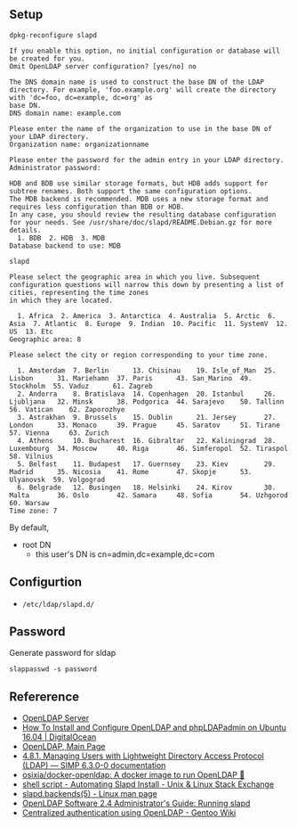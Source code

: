 
## Setup

```
dpkg-reconfigure slapd

If you enable this option, no initial configuration or database will be created for you.
Omit OpenLDAP server configuration? [yes/no] no

The DNS domain name is used to construct the base DN of the LDAP directory. For example, 'foo.example.org' will create the directory with 'dc=foo, dc=example, dc=org' as
base DN.
DNS domain name: example.com

Please enter the name of the organization to use in the base DN of your LDAP directory.
Organization name: organizationname

Please enter the password for the admin entry in your LDAP directory.
Administrator password:

HDB and BDB use similar storage formats, but HDB adds support for subtree renames. Both support the same configuration options.
The MDB backend is recommended. MDB uses a new storage format and requires less configuration than BDB or HDB.
In any case, you should review the resulting database configuration for your needs. See /usr/share/doc/slapd/README.Debian.gz for more details.
  1. BDB  2. HDB  3. MDB
Database backend to use: MDB
```

```
slapd
```

```
Please select the geographic area in which you live. Subsequent configuration questions will narrow this down by presenting a list of cities, representing the time zones
in which they are located.

  1. Africa  2. America  3. Antarctica  4. Australia  5. Arctic  6. Asia  7. Atlantic  8. Europe  9. Indian  10. Pacific  11. SystemV  12. US  13. Etc
Geographic area: 8

Please select the city or region corresponding to your time zone.

  1. Amsterdam  7. Berlin      13. Chisinau    19. Isle_of_Man  25. Lisbon      31. Mariehamn  37. Paris      43. San_Marino  49. Stockholm  55. Vaduz      61. Zagreb
  2. Andorra    8. Bratislava  14. Copenhagen  20. Istanbul     26. Ljubljana   32. Minsk      38. Podgorica  44. Sarajevo    50. Tallinn    56. Vatican    62. Zaporozhye
  3. Astrakhan  9. Brussels    15. Dublin      21. Jersey       27. London      33. Monaco     39. Prague     45. Saratov     51. Tirane     57. Vienna     63. Zurich
  4. Athens     10. Bucharest  16. Gibraltar   22. Kaliningrad  28. Luxembourg  34. Moscow     40. Riga       46. Simferopol  52. Tiraspol   58. Vilnius
  5. Belfast    11. Budapest   17. Guernsey    23. Kiev         29. Madrid      35. Nicosia    41. Rome       47. Skopje      53. Ulyanovsk  59. Volgograd
  6. Belgrade   12. Busingen   18. Helsinki    24. Kirov        30. Malta       36. Oslo       42. Samara     48. Sofia       54. Uzhgorod   60. Warsaw
Time zone: 7
```

By default,

- root DN
    - this user's DN is cn=admin,dc=example,dc=com


## Configurtion
* `/etc/ldap/slapd.d/`

## Password
Generate password for sldap

```
slappasswd -s password
```


## Refererence
- [OpenLDAP Server](https://help.ubuntu.com/lts/serverguide/openldap-server.html.en)
- [How To Install and Configure OpenLDAP and phpLDAPadmin on Ubuntu 16\.04 \| DigitalOcean](https://www.digitalocean.com/community/tutorials/how-to-install-and-configure-openldap-and-phpldapadmin-on-ubuntu-16-04)
- [OpenLDAP, Main Page](https://www.openldap.org/)
- [4\.8\.1\. Managing Users with Lightweight Directory Access Protocol \(LDAP\) — SIMP 6\.3\.0\-0 documentation](https://simp.readthedocs.io/en/master/user_guide/User_Management/LDAP.html)
- [osixia/docker\-openldap: A docker image to run OpenLDAP 🐳](https://github.com/osixia/docker-openldap)
- [shell script \- Automating Slapd Install \- Unix & Linux Stack Exchange](https://unix.stackexchange.com/questions/362547/automating-slapd-install)
- [slapd\.backends\(5\) \- Linux man page](https://linux.die.net/man/5/slapd.backends)
- [OpenLDAP Software 2\.4 Administrator's Guide: Running slapd](https://www.openldap.org/doc/admin24/runningslapd.html)
- [Centralized authentication using OpenLDAP \- Gentoo Wiki](https://wiki.gentoo.org/wiki/Centralized_authentication_using_OpenLDAP)
